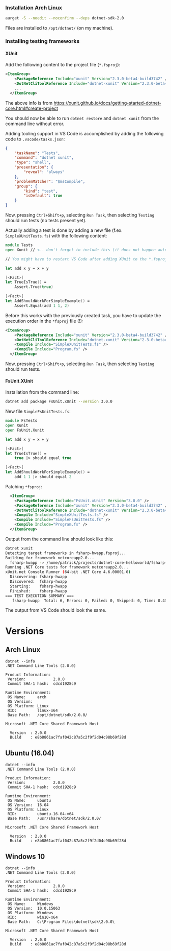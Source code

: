 ### Installation Arch Linux

```sh
aurget -S --noedit --noconfirm --deps dotnet-sdk-2.0
```

Files are installed to `/opt/dotnet/` (on my machine).

### Installing testing frameworks

#### XUnit

Add the following content to the project file (`*.fsproj`):

```xml
<ItemGroup>
    <PackageReference Include="xunit" Version="2.3.0-beta4-build3742" />
    <DotNetCliToolReference Include="dotnet-xunit" Version="2.3.0-beta4-build3742" />
    ...
  </ItemGroup>
```
The above info is from https://xunit.github.io/docs/getting-started-dotnet-core.html#create-project

You should now be able to run `dotnet restore` and `dotnet xunit` from the command line without error.

Adding tooling support in VS Code is accomplished by adding the following code to `.vscode/tasks.json`:

```json
{
    "taskName": "Tests",
    "command": "dotnet xunit",
    "type": "shell",
    "presentation": {
        "reveal": "always"
    },
    "problemMatcher": "$msCompile",
    "group": {
        "kind": "test",
        "isDefault": true
    }
}
```

Now, pressing `Ctrl+Shift+p`, selecting `Run Task`, then selecting `Testing` should run tests (no tests present yet).

Actually adding a test is done by adding a new file (f.ex. `SimpleXUnitTests.fs`) with the following content:

```fsharp
module Tests
open Xunit // <-- don't forget to include this (it does not happen automatically in VS Code using Arch Linux!)

// You might have to restart VS Code after adding XUnit to the *.fsproj file so that the error squigglies are removed.

let add x y = x + y

[<Fact>]
let TrueIsTrue() =
    Assert.True(true)

[<Fact>]
let AddShouldWorkForSimpleExample() =
    Assert.Equal(add 1 1, 2)
```

Before this works with the previously created task, you have to update the execution order in the `*fsproj` file (!):

```xml
<ItemGroup>
    <PackageReference Include="xunit" Version="2.3.0-beta4-build3742" />
    <DotNetCliToolReference Include="dotnet-xunit" Version="2.3.0-beta4-build3742" />
    <Compile Include="SimpleXUnitTests.fs" />
    <Compile Include="Program.fs" />
  </ItemGroup>
```
Now, pressing `Ctrl+Shift+p`, selecting `Run Task`, then selecting `Testing` should run tests.

#### FsUnit.XUnit

Installation from the command line:

```sh
dotnet add package FsUnit.xUnit --version 3.0.0
```

New file `SimpleFsUnitTests.fs`:

```fsharp
module FsTests
open Xunit
open FsUnit.Xunit

let add x y = x + y

[<Fact>]
let TrueIsTrue() =
    true |> should equal true

[<Fact>]
let AddShouldWorkForSimpleExample() =
    add 1 1 |> should equal 2
```

Patching `*fsproj`:

```xml
  <ItemGroup>
    <PackageReference Include="FsUnit.xUnit" Version="3.0.0" />
    <PackageReference Include="xunit" Version="2.3.0-beta4-build3742" />
    <DotNetCliToolReference Include="dotnet-xunit" Version="2.3.0-beta4-build3742" />
    <Compile Include="SimpleXUnitTests.fs" />
    <Compile Include="SimpleFsUnitTests.fs" />
    <Compile Include="Program.fs" />
  </ItemGroup>
  ```
Output from the command line should look like this:

```sh
dotnet xunit
Detecting target frameworks in fsharp-hwapp.fsproj...
Building for framework netcoreapp2.0...
  fsharp-hwapp -> /home/patrick/projects/dotnet-core-helloworld/fsharp-hwapp/bin/Debug/netcoreapp2.0/fsharp-hwapp.dll
Running .NET Core tests for framework netcoreapp2.0...
xUnit.net Console Runner (64-bit .NET Core 4.6.00001.0)
  Discovering: fsharp-hwapp
  Discovered:  fsharp-hwapp
  Starting:    fsharp-hwapp
  Finished:    fsharp-hwapp
=== TEST EXECUTION SUMMARY ===
   fsharp-hwapp  Total: 6, Errors: 0, Failed: 0, Skipped: 0, Time: 0.430s
```

The output from VS Code should look the same.

# Versions

## Arch Linux

```
dotnet --info
.NET Command Line Tools (2.0.0)

Product Information:
 Version:            2.0.0
 Commit SHA-1 hash:  cdcd1928c9

Runtime Environment:
 OS Name:     arch
 OS Version:  
 OS Platform: Linux
 RID:         linux-x64
 Base Path:   /opt/dotnet/sdk/2.0.0/

Microsoft .NET Core Shared Framework Host

  Version  : 2.0.0
  Build    : e8b8861ac7faf042c87a5c2f9f2d04c98b69f28d
```

## Ubuntu (16.04)

```
dotnet --info
.NET Command Line Tools (2.0.0)

Product Information:
 Version:            2.0.0
 Commit SHA-1 hash:  cdcd1928c9

Runtime Environment:
 OS Name:     ubuntu
 OS Version:  16.04
 OS Platform: Linux
 RID:         ubuntu.16.04-x64
 Base Path:   /usr/share/dotnet/sdk/2.0.0/

Microsoft .NET Core Shared Framework Host

  Version  : 2.0.0
  Build    : e8b8861ac7faf042c87a5c2f9f2d04c98b69f28d
```

## Windows 10

```
dotnet --info
.NET Command Line Tools (2.0.0)

Product Information:
 Version:            2.0.0
 Commit SHA-1 hash:  cdcd1928c9

Runtime Environment:
 OS Name:     Windows
 OS Version:  10.0.15063
 OS Platform: Windows
 RID:         win10-x64
 Base Path:   C:\Program Files\dotnet\sdk\2.0.0\

Microsoft .NET Core Shared Framework Host

  Version  : 2.0.0
  Build    : e8b8861ac7faf042c87a5c2f9f2d04c98b69f28d
  ```

  